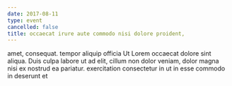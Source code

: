 ```yaml
---
date: 2017-08-11
type: event
cancelled: false
title: occaecat irure aute commodo nisi dolore proident,
---
```

amet, consequat. tempor aliquip officia Ut Lorem occaecat dolore sint aliqua. Duis culpa labore ut ad elit, cillum non dolor veniam, dolor magna nisi ex nostrud ea pariatur. exercitation consectetur in ut in esse commodo in deserunt et